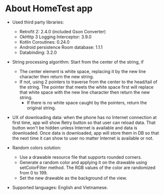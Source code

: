 # About HomeTest app
- Used third party libraries: 
  + Retrofit 2: 2.4.0 (included Gson Converter)
  + OkHttp 3 Logging Interceptor: 3.9.0
  + Kotlin Coroutines: 0.24.0
  + Android persistence Room database: 1.1.1
  + Databinding: 3.2.0
  
- String processing algorithm: 
Start from the center of the string, if
  + The center element is white space, replacing it by the new line character then return the new string.
  + If not, using 2 pointers to traverse from the center to the head/tail of the string. The pointer that meets the white space first will replace that white space with the new line character then return the new string.
    + If there is no white space caught by the pointers, return the original string.
  
- UX of downloading data: when the phone has no Internet connection at first time, app will show Retry button so that user can reload data. That button won't be hidden unless Internet is available and data is downloaded. Once data is downloaded, app will store them in DB so that the next time it can show to user no matter Internet is available or not.
    
- Random colors solution: 
  + Use a drawable resource file that supports rounded corners.
  + Generate a random color and applying it on the drawable using setColorFilter method. The RGB values of the color are randomized from 0 to 199.
  + Set the new drawable as the background of the view.
    
- Supported languages: English and Vietnamese.
